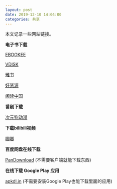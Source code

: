 ```yaml
---
layout: post
date: 2019-12-10 14:04:00
categories: 共享
---
```




本文记录一些网站链接。



**电子书下载**

[EBOOKEE](https://ebookee.org/) 

[VDISK](https://vdisk.weibo.com/share/hot?log_target=navigation_hot_file) 

[雅书](https://yabook.org/)

[好资源](http://www.lingocn.com/)

[阅读中国](http://cn-library.rukomos.ru/)



**番剧下载**

[次元狗动漫](https://www.acgndog.com/)



**下载bilibili视频**

[唧唧](https://www.jijidown.com/)



**百度网盘在线下载**

[PanDownload](https://www.baiduwp.com/) (不需要客户端就能下载东西)



**在线下载 Google Play 应用**

[apkdl.in](https://apkdl.in/) (不需要安装Google Play也能下载里面的应用)

